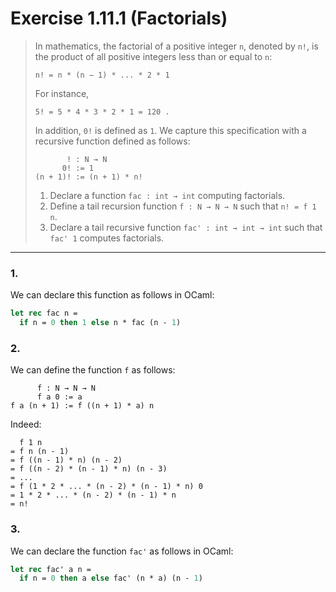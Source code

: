 # Exercise 1.11.1 (Factorials)

> In mathematics, the factorial of a positive integer `n`, denoted by `n!`, is the product of all positive integers less than or equal to `n`:
> ```text
> n! = n * (n − 1) * ... * 2 * 1
> ```
> For instance,
> ```text
> 5! = 5 * 4 * 3 * 2 * 1 = 120 .
> ```
> In addition, `0!` is defined as `1`.
> We capture this specification with a recursive function defined as follows:
> ```text
>        ! : N → N
>       0! := 1
> (n + 1)! := (n + 1) * n!
> ```
> 1. Declare a function `fac : int → int` computing factorials.
> 2. Define a tail recursion function `f : N → N → N` such that `n! = f 1 n`.
> 3. Declare a tail recursive function `fac' : int → int → int` such that `fac' 1` computes factorials.

---

### 1.

We can declare this function as follows in OCaml:
```ocaml
let rec fac n =
  if n = 0 then 1 else n * fac (n - 1)
```

### 2.

We can define the function `f` as follows:
```text
      f : N → N → N
      f a 0 := a
f a (n + 1) := f ((n + 1) * a) n
```
Indeed:
```text
  f 1 n
= f n (n - 1)
= f ((n - 1) * n) (n - 2)
= f ((n - 2) * (n - 1) * n) (n - 3)
= ...
= f (1 * 2 * ... * (n - 2) * (n - 1) * n) 0
= 1 * 2 * ... * (n - 2) * (n - 1) * n
= n!
```

### 3.

We can declare the function `fac'` as follows in OCaml:
```ocaml
let rec fac' a n =
  if n = 0 then a else fac' (n * a) (n - 1)
```
